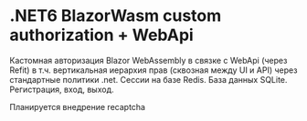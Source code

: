 # .NET6 BlazorWasm custom authorization + WebApi
Кастомная авторизация Blazor WebAssembly в связке с WebApi (через Refit) в т.ч. вертикальная иерархия прав (сквозная между UI и API) через стандартные политики .net. Сессии на базе Redis. База данных SQLite. Регистрация, вход, выход.

Планируется внедрение recaptcha
